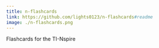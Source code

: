 ```yaml
---
title: n-flashcards
link: https://github.com/lights0123/n-flashcards#readme
image: ./n-flashcards.png
---
```

Flashcards for the TI-Nspire
